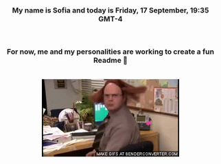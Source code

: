 


<div align="center">
<h3 >My name is Sofia and today is Friday, 17 September, 19:35 GMT-4</h3><br>
<h3 >For now, me and my personalities are working to create a fun Readme 👋
</h3><br>
<img src='img/dwight.gif' alt='working...'/>
</div>
